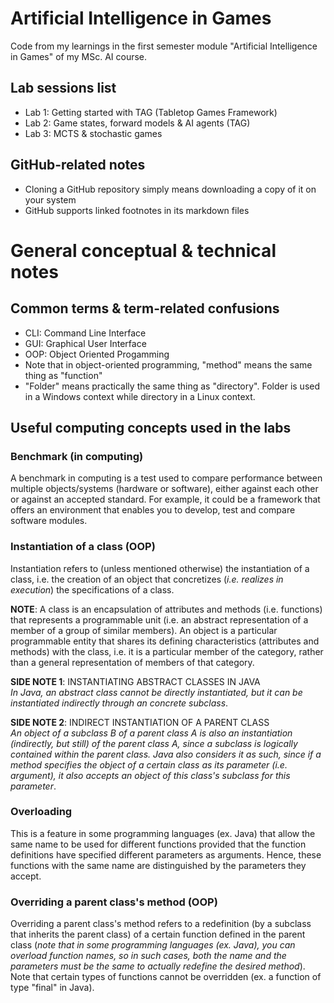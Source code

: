 # Artificial Intelligence in Games
Code from my learnings in the first semester module "Artificial Intelligence in Games" of my MSc. AI course.

## Lab sessions list
- Lab 1: Getting started with TAG (Tabletop Games Framework)
- Lab 2: Game states, forward models & AI agents (TAG)
- Lab 3: MCTS & stochastic games

## GitHub-related notes
- Cloning a GitHub repository simply means downloading a copy of it on your system
- GitHub supports linked footnotes in its markdown files

# General conceptual & technical notes
## Common terms & term-related confusions
- CLI: Command Line Interface
- GUI: Graphical User Interface
- OOP: Object Oriented Progamming
- Note that in object-oriented programming, "method" means the same thing as "function"
- "Folder" means practically the same thing as "directory". Folder is used in a Windows context while directory in a Linux context.

## Useful computing concepts used in the labs
### Benchmark (in computing)
A benchmark in computing is a test used to compare performance between multiple objects/systems (hardware or software), either against each other or against an accepted standard. For example, it could be a framework that offers an environment that enables you to develop, test and compare software modules.

### Instantiation of a class (OOP)
Instantiation refers to (unless mentioned otherwise) the instantiation of a class, i.e. the creation of an object that concretizes (_i.e. realizes in execution_) the specifications of a class.

**NOTE**: A class is an encapsulation of attributes and methods (i.e. functions) that represents a programmable unit (i.e. an abstract representation of a member of a group of similar members). An object is a particular programmable entity that shares its defining characteristics (attributes and methods) with the class, i.e. it is a particular member of the category, rather than a general representation of members of that category.

**SIDE NOTE 1**: INSTANTIATING ABSTRACT CLASSES IN JAVA<br>
_In Java, an abstract class cannot be directly instantiated, but it can be instantiated indirectly through an concrete subclass_.

**SIDE NOTE 2**: INDIRECT INSTANTIATION OF A PARENT CLASS<br>
_An object of a subclass B of a parent class A is also an instantiation (indirectly, but still) of the parent class A, since a subclass is logically contained within the parent class. Java also considers it as such, since if a method specifies the object of a certain class as its parameter (i.e. argument), it also accepts an object of this class's subclass for this parameter_.

### Overloading
This is a feature in some programming languages (ex. Java) that allow the same name to be used for different functions provided that the function definitions have specified different parameters as arguments. Hence, these functions with the same name are distinguished by the parameters they accept.

### Overriding a parent class's method (OOP)
Overriding a parent class's method refers to a redefinition (by a subclass that inherits the parent class) of a certain function defined in the parent class (_note that in some programming languages (ex. Java), you can overload function names, so in such cases, both the name and the parameters must be the same to actually redefine the desired method_). Note that certain types of functions cannot be overridden (ex. a function of type "final" in Java).
